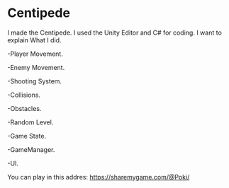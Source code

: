 # Centipede

I made the Centipede. I used the Unity Editor and C# for coding. I want to explain What I did.

-Player Movement.

-Enemy Movement.

-Shooting System.

-Collisions.

-Obstacles.

-Random Level.

-Game State.

-GameManager.

-UI.


You can play in this addres: https://sharemygame.com/@Poki/
